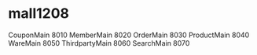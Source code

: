 # mall1208
CouponMain      8010
MemberMain      8020
OrderMain       8030
ProductMain     8040
WareMain        8050
ThirdpartyMain  8060
SearchMain      8070